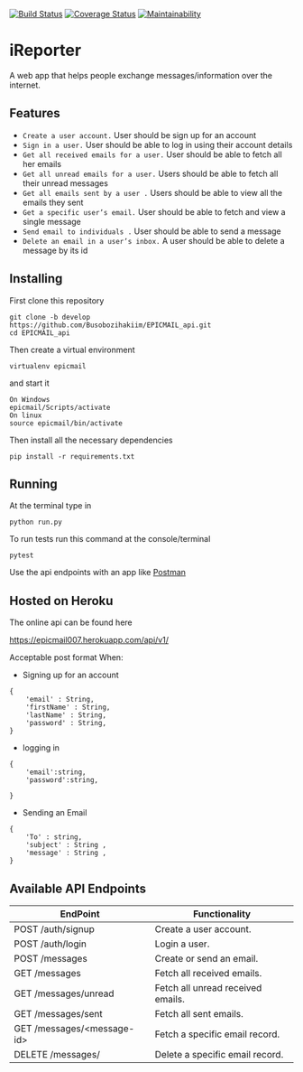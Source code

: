 [![Build Status](https://travis-ci.com/Busobozihakiim/EPICMAIL_api.svg?branch=ft-signup-%23164691440)](https://travis-ci.com/Busobozihakiim/EPICMAIL_api)
[![Coverage Status](https://coveralls.io/repos/github/Busobozihakiim/EPICMAIL_api/badge.svg?branch=ft-signup-%23164691440)](https://coveralls.io/github/Busobozihakiim/EPICMAIL_api?branch=ft-signup-%23164691440)
[![Maintainability](https://api.codeclimate.com/v1/badges/0ff59272bb422a064fa1/maintainability)](https://codeclimate.com/github/Busobozihakiim/EPICMAIL_api/maintainability)
# iReporter
A web app that helps people exchange messages/information over the internet.

## Features
- `Create a user account.` User should be sign up for an account
- `Sign in a user.` User should be able to log in  using their account details
- `Get all received emails for a user.` User should be able to fetch all her emails
- `Get all unread emails for a user.` Users should be able to fetch all their unread messages
- `Get all emails sent by a user .`  Users should be able to view all the emails they sent
- `Get a specific user’s email.` User should be able to fetch and view a single message
- `Send email to individuals .` User should be able to send a message
- `Delete an email in a user’s inbox.` A user should be able to delete a message by its id

## Installing
First clone this repository

```
git clone -b develop https://github.com/Busobozihakiim/EPICMAIL_api.git 
cd EPICMAIL_api
```

Then create a virtual environment
```
virtualenv epicmail
```
and start it
```
On Windows
epicmail/Scripts/activate
On linux
source epicmail/bin/activate
```

Then install all the necessary dependencies
```
pip install -r requirements.txt
```

## Running
At the terminal type in
```
python run.py
```

To run tests run this command at the console/terminal
```
pytest
```

Use the api endpoints with an app like [Postman](https://www.getpostman.com/apps) 

## Hosted on Heroku
The online api can be found here

https://epicmail007.herokuapp.com/api/v1/

Acceptable post format When:
- Signing up for an account
```
{
    'email' : String,
    'firstName' : String,
    'lastName' : String,
    'password' : String,
}
```
- logging in
```
{
    'email':string,
    'password':string,

}
```
- Sending an Email
```
{
    'To' : string,
    'subject' : String ,
    'message' : String ,
}
```

## Available API Endpoints
|  EndPoint  |  Functionality  |
| ------------- | ------------- |
| POST /auth/signup | Create a user account. |
| POST /auth/login | Login a user. |
| POST /messages | Create or send an email. |
| GET /messages | Fetch all received emails. |
| GET /messages/unread | Fetch all unread received emails. |
| GET /messages/sent | Fetch all sent emails. |
| GET /messages/\<message-id> | Fetch a specific email record. |
| DELETE /messages/<message-id> | Delete a specific email record. |
